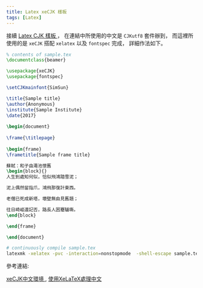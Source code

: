 ```yaml
---
title: Latex xeCJK 樣板
tags: [Latex]
---
```


<!--more-->
接續 [ Latex CJK 樣板 ]( /latex-CJK-template )， 在連結中所使用的中文是 `CJKutf8` 套件辦到，
而這裡所使用的是 `xeCJK` 搭配 `xelatex` 以及 `fontspec` 完成， 詳細作法如下。
``` tex
% contents of sample.tex
\documentclass{beamer}

\usepackage{xeCJK}
\usepackage{fontspec}

\setCJKmainfont{SimSun}

\title{Sample title}
\author{Anonymous}
\institute{Sample Institute}
\date{2017}
 
\begin{document}
 
\frame{\titlepage}
 
\begin{frame}
\frametitle{Sample frame title}

蘇軾：和子由澠池懷舊
\begin{block}{}
人生到處知何似，恰似飛鴻踏雪泥；

泥上偶然留指爪，鴻飛那復計東西。

老僧已死成新塔，壞壁無由見舊題；

往日崎嶇還記否，路長人困蹇驢嘶。
\end{block}

\end{frame}

\end{document}
```
``` sh
# continuously compile sample.tex
latexmk -xelatex -pvc -interaction=nonstopmode  -shell-escape sample.tex
```

參考連結:

 [ xeCJK中文環境 ]( https://www.ptt.cc/bbs/LaTeX/M.1366782607.A.202.html ), 
 [ 使用XeLaTeX處理中文 ]( https://www.ptt.cc/bbs/LaTeX/M.1261370608.A.7CC.html )
